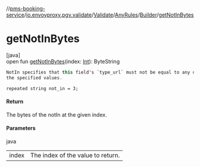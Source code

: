 //[pms-booking-service](../../../../../index.md)/[io.envoyproxy.pgv.validate](../../../index.md)/[Validate](../../index.md)/[AnyRules](../index.md)/[Builder](index.md)/[getNotInBytes](get-not-in-bytes.md)

# getNotInBytes

[java]\
open fun [getNotInBytes](get-not-in-bytes.md)(index: [Int](https://kotlinlang.org/api/core/kotlin-stdlib/kotlin/-int/index.html)): ByteString

```kotlin
NotIn specifies that this field's `type_url` must not be equal to any of
the specified values.

```
`repeated string not_in = 3;`

#### Return

The bytes of the notIn at the given index.

#### Parameters

java

| | |
|---|---|
| index | The index of the value to return. |